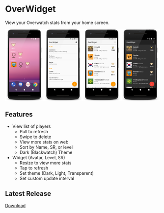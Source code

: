 # OverWidget
View your Overwatch stats from your home screen.

![](https://raw.githubusercontent.com/Kala30/OverWidget/master/assets/img/screenshots.png)

## Features
- View list of players
  - Pull to refresh
  - Swipe to delete
  - View more stats on web
  - Sort by Name, SR, or level
  - Dark (Blackwatch) Theme
- Widget (Avatar, Level, SR)
  - Resize to view more stats
  - Tap to refresh
  - Set theme (Dark, Light, Transparent)
  - Set custom update interval

## Latest Release
[Download](https://github.com/Kala30/OverWidget/releases)
